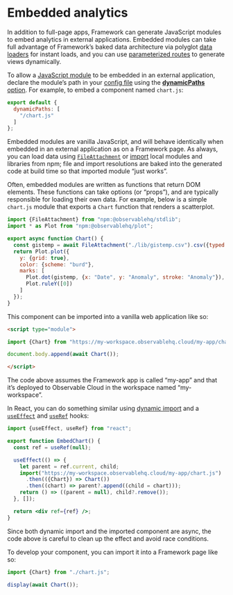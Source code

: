 # Embedded analytics <a href="https://github.com/observablehq/framework/pull/1637" class="observablehq-version-badge" data-version="prerelease" title="Added in #1637"></a>

In addition to full-page apps, Framework can generate JavaScript modules to embed analytics in external applications. Embedded modules can take full advantage of Framework’s baked data architecture via polyglot [data loaders](./data-loaders) for instant loads, and you can use [parameterized routes](./params) to generate views dynamically.

To allow a [JavaScript module](./imports#local-imports) to be embedded in an external application, declare the module’s path in your [config file](./config) using the [**dynamicPaths** option](./config#dynamic-paths). For example, to embed a component named `chart.js`:

```js run=false
export default {
  dynamicPaths: [
    "/chart.js"
  ]
};
```

Embedded modules are vanilla JavaScript, and will behave identically when embedded in an external application as on a Framework page. As always, you can load data using [`FileAttachment`](./files) or [import](./imports) local modules and libraries from npm; file and import resolutions are baked into the generated code at build time so that imported module “just works”.

Often, embedded modules are written as functions that return DOM elements. These functions can take options (or “props”), and are typically responsible for loading their own data. For example, below is a simple `chart.js` module that exports a `Chart` function that renders a scatterplot.

```js run=false
import {FileAttachment} from "npm:@observablehq/stdlib";
import * as Plot from "npm:@observablehq/plot";

export async function Chart() {
  const gistemp = await FileAttachment("./lib/gistemp.csv").csv({typed: true});
  return Plot.plot({
    y: {grid: true},
    color: {scheme: "burd"},
    marks: [
      Plot.dot(gistemp, {x: "Date", y: "Anomaly", stroke: "Anomaly"}),
      Plot.ruleY([0])
    ]
  });
}
```

This component can be imported into a vanilla web application like so:

```html run=false
<script type="module">

import {Chart} from "https://my-workspace.observablehq.cloud/my-app/chart.js";

document.body.append(await Chart());

</script>
```

<div class="note">

The code above assumes the Framework app is called “my-app” and that it’s deployed to Observable Cloud in the workspace named “my-workspace”.

</div>

In React, you can do something similar using [dynamic import](https://developer.mozilla.org/en-US/docs/Web/JavaScript/Reference/Operators/import) and a [`useEffect`](https://react.dev/reference/react/useEffect) and [`useRef`](https://react.dev/reference/react/useRef) hooks:

```jsx run=false
import {useEffect, useRef} from "react";

export function EmbedChart() {
  const ref = useRef(null);

  useEffect(() => {
    let parent = ref.current, child;
    import("https://my-workspace.observablehq.cloud/my-app/chart.js")
      .then(({Chart}) => Chart())
      .then((chart) => parent?.append((child = chart)));
    return () => ((parent = null), child?.remove());
  }, []);

  return <div ref={ref} />;
}
```

<div class="tip">

Since both dynamic import and the imported component are async, the code above is careful to clean up the effect and avoid race conditions.

</div>

To develop your component, you can import it into a Framework page like so:

```js echo
import {Chart} from "./chart.js";

display(await Chart());
```
